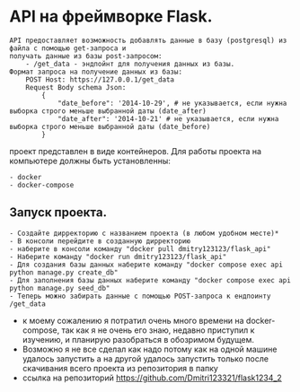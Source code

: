 # API на фреймворке Flask.


    API предоставляет возможность добавлять данные в базу (postgresql) из файла с помощью get-запроса и
    получать данные из базы post-запросом:
        - /get_data - эндпойнт для получения данных из базы.
    Формат запроса на получение данных из базы:
        POST Host: https://127.0.0.1/get_data
        Request Body schema Json: 
            {
                "date_before": '2014-10-29', # не указывается, если нужна выборка строго меньше выбранной даты (date_after)
                "date_after": '2014-10-21' # не указывается, если нужна выборка строго меньше выбранной даты (date_before)
            }
    


проект представлен в виде контейнеров. Для работы проекта на компьютере должны быть установленны:

    - docker
    - docker-compose

## Запуск проекта.
    
    - Создайте дирректорию с названием проекта (в любом удобном месте)*
    - В консоли перейдите в созданную дирректорию
    - наберите в консоли команду "docker pull dmitry123123/flask_api"
    - Наберите команду "docker run dmitry123123/flask_api"
    - Для создания базы данных наберите команду "docker compose exec api python manage.py create_db"
    - Для заполнения базы данных наберите команду "docker compose exec api python manage.py seed_db"
    - Теперь можно забирать данные с помощью POST-запроса к ендпоинту /get_data


* к моему сожалению я потратил очень много времени на docker-compose, так как я не очень его знаю, недавно приступил к изучению, и планирую разобраться в обозримом будущем. 
* Возможно я не все сделал как надо потому как на одной машине удалось запустить а на другой удалось запустить только после скачивания всего проекта из репозитория в папку
* ссылка на репозиторий https://github.com/Dmitri123321/flask1234_2